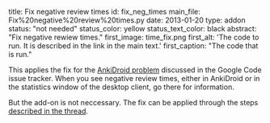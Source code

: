 title: Fix negative review times
id: fix_neg_times
main_file: Fix%20negative%20review%20times.py
date: 2013-01-20
type: addon
status: "not needed"
status_color: yellow
status_text_color: black
abstract: "Fix negative rewiew times."
first_image: time_fix.png
first_alt: 'The code to run. It is described in the link in the main text.'
first_caption: "The code that is run."

This applies the fix for the
[AnkiDroid problem](http://code.google.com/p/ankidroid/issues/detail?id=1449)
discussed in the Google Code issue tracker. When you see negative
review times, either in AnkiDroid or in the statistics window of the
desktop client, go there for information.

But the add-on is not neccessary. The fix can be applied through the
steps
[described in the thread](http://code.google.com/p/ankidroid/issues/detail?id=1449#c23).

